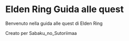 # Elden Ring Guida alle quest

Benvenuto nella guida alle quest di Elden Ring

Creato per Sabaku_no_Sutoriimaa
